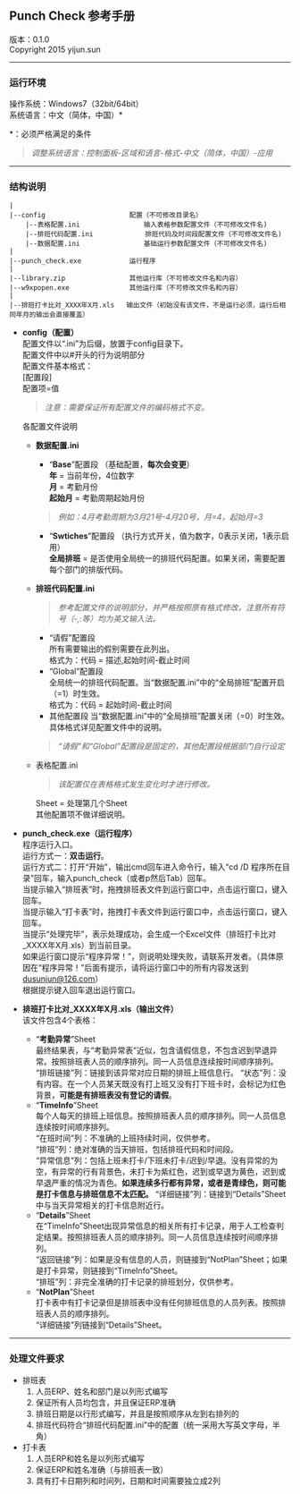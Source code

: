 ## Punch Check 参考手册 ##
版本：0.1.0  
Copyright 2015 yijun.sun
********************************************************************

### 运行环境 ###
操作系统：Windows7（32bit/64bit）  
系统语言：中文（简体，中国）*

*：必须严格满足的条件
>*调整系统语言：控制面板-区域和语言-格式-中文（简体，中国）-应用*
********************************************************************

### 结构说明 ###
	|
	|--config                     配置（不可修改目录名）
		|--表格配置.ini                输入表格参数配置文件（不可修改文件名)
		|--排班代码配置.ini             排班代码及时间段配置文件（不可修改文件名)
		|--数据配置.ini                基础运行参数配置文件（不可修改文件名)
    |
	|--punch_check.exe            运行程序
	|
	|--library.zip                其他运行库（不可修改文件名和内容）
	|--w9xpopen.exe               其他运行库（不可修改文件名和内容）
	|
	|--排班打卡比对_XXXX年X月.xls   输出文件（初始没有该文件，不是运行必须，运行后相同年月的输出会直接覆盖）

* **config（配置）**   
配置文件以“.ini”为后缀，放置于config目录下。  
配置文件中以#开头的行为说明部分  
配置文件基本格式：  
[配置段]  
配置项=值  
	>*注意：需要保证所有配置文件的编码格式不变。*

	各配置文件说明

	* **数据配置.ini**  
  		* “**Base**”配置段  （基础配置，**每次会变更**）  
  		  **年** = 当前年份，4位数字  
          **月** = 考勤月份  
          **起始月** = 考勤周期起始月份  
     	>*例如：4月考勤周期为3月21号-4月20号，月=4，起始月=3*  
  		* “**Swtiches**”配置段  （执行方式开关，值为数字，0表示关闭，1表示启用）  
          **全局排班** = 是否使用全局统一的排班代码配置。如果关闭，需要配置每个部门的排版代码。

	* **排班代码配置.ini**  
    	>*参考配置文件的说明部分，并严格按照原有格式修改，注意所有符号（-,:等）均为英文输入法。*
  		* “请假”配置段  
          所有需要输出的假别需要在此列出。  
          格式为：代码 = 描述,起始时间-截止时间
  		* “Global”配置段  
          全局统一的排班代码配置。当“数据配置.ini”中的“全局排班”配置开启（=1）时生效。  
          格式为：代码 = 起始时间-截止时间
  		* 其他配置段
          当“数据配置.ini”中的“全局排班”配置关闭（=0）时生效。  
          具体格式详见配置文件中的说明。  
    	>*“请假”和“Global”配置段是固定的，其他配置段根据部门自行设定*

	* 表格配置.ini  
    	>*该配置仅在表格格式发生变化时才进行修改。*  
   
      Sheet = 处理第几个Sheet  
      其他配置项不做详细说明。  

* **punch\_check.exe（运行程序）**   
  程序运行入口。  
  运行方式一：**双击运行**。  
  运行方式二：打开“开始”，输出cmd回车进入命令行，输入“cd /D 程序所在目录”回车，输入punch\_check（或者p然后Tab）回车。  
  当提示输入“排班表”时，拖拽排班表文件到运行窗口中，点击运行窗口，键入回车。  
  当提示输入“打卡表”时，拖拽打卡表文件到运行窗口中，点击运行窗口，键入回车。  
  当提示“处理完毕”，表示处理成功，会生成一个Excel文件（排班打卡比对_XXXX年X月.xls）到当前目录。  
  如果运行窗口提示“程序异常！”，则说明处理失败，请联系开发者。（具体原因在“程序异常！”后面有提示，请将运行窗口中的所有内容发送到<dusunjun@126.com>）  
  根据提示键入回车退出运行窗口。

* **排班打卡比对_XXXX年X月.xls（输出文件）**  
  该文件包含4个表格：  
	* “**考勤异常**”Sheet  
	  最终结果表，与“考勤异常表”近似，包含请假信息，不包含迟到早退异常。按照排班表人员的顺序排列。同一人员信息连续按时间顺序排列。  
      “排班链接”列：链接到该异常对应日期的排班上班信息行。
      “状态”列：没有内容。在一个人员某天既没有打上班又没有打下班卡时，会标记为红色背景，**可能是有排班表没有登记的请假**。
	* “**TimeInfo**”Sheet  
	  每个人每天的排班上班信息。按照排班表人员的顺序排列。同一人员信息连续按时间顺序排列。  
      “在班时间”列：不准确的上班持续时间，仅供参考。  
      “排班”列：绝对准确的当天排班，包括排班代码和时间段。  
      “异常信息”列：包括上班未打卡/下班未打卡/迟到/早退。没有异常的为空，有异常的行有背景色，未打卡为紫红色，迟到或早退为黄色，迟到或早退严重的情况为青色。**如果连续多行都有异常，或者是青绿色，则可能是打卡信息与排班信息不太匹配。**
      “详细链接”列：链接到“Details”Sheet中与当天异常相关的打卡信息附近行。
	* “**Details**”Sheet  
	  在“TimeInfo”Sheet出现异常信息的相关所有打卡记录，用于人工检查判定结果。按照排班表人员的顺序排列。同一人员信息连续按时间顺序排列。  
      “返回链接”列：如果是没有信息的人员，则链接到“NotPlan”Sheet；如果是打卡异常，则链接到“TimeInfo”Sheet。  
      “排班”列：非完全准确的打卡记录的排班划分，仅供参考。
	* “**NotPlan**”Sheet  
	  打卡表中有打卡记录但是排班表中没有任何排班信息的人员列表。按照排班表人员的顺序排列。  
      “详细链接”列链接到“Details”Sheet。
********************************************************************

### 处理文件要求 ###
* 排班表
  1. 人员ERP、姓名和部门是以列形式编写
  2. 保证所有人员均包含，并且保证ERP准确
  3. 排班日期是以行形式编写，并且是按照顺序从左到右排列的
  4. 排班代码符合“排班代码配置.ini”中的配置（统一采用大写英文字母，半角）
* 打卡表
  1. 人员ERP和姓名是以列形式编写
  2. 保证ERP和姓名准确（与排班表一致）
  3. 具有打卡日期列和时间列，日期和时间需要独立成2列